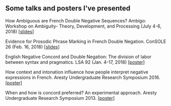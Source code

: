 ## Some talks and posters I've presented

How Ambiguous are French Double Negative Sequences? Ambigo: Workshop on Ambiguity- Theory, Development, and Processing (July 4-6, 2018) [[slides]](https://jdyeaton27.github.io/files/amigo2018_web.pdf)

Evidence for Prosodic Phrase Marking in French Double Negation. ConSOLE 26 (Feb. 16, 2018) [[slides]](https://jdyeaton27.github.io/files/console_2018.pdf)

English Negative Concord and Double Negation: The division of labor between syntax and pragmatics. LSA 92 (Jan. 4-17, 2018) [[poster]](https://jdyeaton27.github.io/files/lsa2018poster.pdf)

How context and intonation influence how people interpret negative expressions in French. Aresty Undergraduate Research Symposium 2016. [[poster]](https://jdyeaton27.github.io/files/ArestyPoster2016.pdf)

When and how is concord preferred? An experimental approach. Aresty Undergraduate Research Symposium 2013. [[poster]](https://jdyeaton27.github.io/files/ArestyPoster2013.pdf)